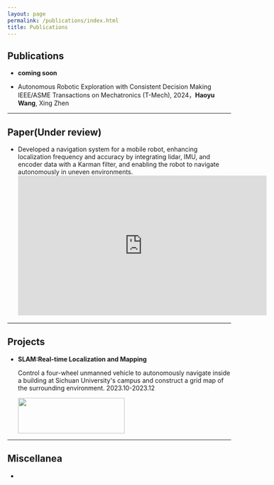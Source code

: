 ```yaml
---
layout: page
permalink: /publications/index.html
title: Publications
---
```


## Publications

- **coming soon**

- Autonomous Robotic Exploration with Consistent Decision Making
  IEEE/ASME Transactions on Mechatronics (T-Mech), 2024，**Haoyu Wang**, Xing Zhen


---

## Paper(Under review)

- Developed a navigation system for a mobile robot, enhancing localization frequency and accuracy by integrating lidar, IMU, and encoder data with a Karman filter, and enabling the robot to navigate autonomously in uneven environments. 
  <iframe width="560" height="315" src="https://www.youtube.com/embed/DtH-J36skYA" title="YouTube video player" frameborder="0" allow="accelerometer; autoplay; clipboard-write; encrypted-media; gyroscope; picture-in-picture" allowfullscreen></iframe>


---

## Projects

- **SLAM:Real-time Localization and Mapping**

  Control a four-wheel unmanned vehicle to autonomously navigate inside a building at Sichuan University's campus and construct a grid map of the surrounding environment. 2023.10-2023.12
  
  <img src="https://roboyu.github.io/images/2.gif" width="240" height="80">


---

## Miscellanea

- 